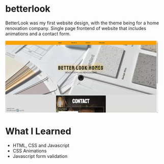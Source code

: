 # betterlook
BetterLook was my first website design, with the theme being for a home renovation company. 
Single page frontend of website that includes animations and a contact form.

![](betterlook.gif)

# What I Learned
- HTML, CSS and Javascript
- CSS Animations
- Javascript form validation 
